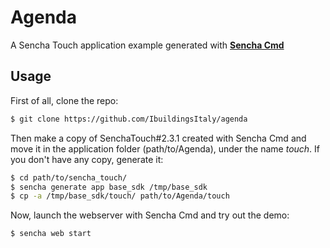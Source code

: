 Agenda
======

A Sencha Touch application example generated with [**Sencha Cmd**](http://www.sencha.com/products/sencha-cmd/download)

## Usage
First of all, clone the repo:

```bash
$ git clone https://github.com/IbuildingsItaly/agenda
```

Then make a copy of SenchaTouch#2.3.1 created with Sencha Cmd and move it in the application folder (path/to/Agenda), under the name *touch*.
If you don't have any copy, generate it:

```bash
$ cd path/to/sencha_touch/
$ sencha generate app base_sdk /tmp/base_sdk
$ cp -a /tmp/base_sdk/touch/ path/to/Agenda/touch
```

Now, launch the webserver with Sencha Cmd and try out the demo:

```bash
$ sencha web start
```